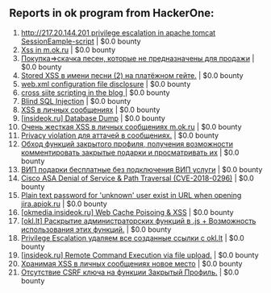 ## Reports in ok program from HackerOne:
1. [http://217.20.144.201 privilege escalation in apache tomcat SessionEample-script](https://hackerone.com/reports/77679) | $0.0 bounty
2. [Xss in m.ok.ru](https://hackerone.com/reports/137126) | $0.0 bounty
3. [Покупка=>скачка песен, которые не предназначены для продажи](https://hackerone.com/reports/78253) | $0.0 bounty
4. [Stored XSS в имени песни (2) на платёжном гейте.](https://hackerone.com/reports/78260) | $0.0 bounty
5. [web.xml configuration file disclosure](https://hackerone.com/reports/173972) | $0.0 bounty
6. [cross siite scripting in the blog ](https://hackerone.com/reports/77904) | $0.0 bounty
7. [Blind SQL Injection](https://hackerone.com/reports/221757) | $0.0 bounty
8. [XSS в личных сообщениях](https://hackerone.com/reports/293105) | $0.0 bounty
9. [[insideok.ru] Database Dump](https://hackerone.com/reports/197789) | $0.0 bounty
10. [Очень жесткая XSS в личных сообщениях m.ok.ru](https://hackerone.com/reports/302253) | $0.0 bounty
11. [Privacy violation для аттачей в сообщениях.](https://hackerone.com/reports/377115) | $0.0 bounty
12. [Обход функций закрытого профиля, получения возможности комментировать закрытые подарки и просматривать их](https://hackerone.com/reports/305915) | $0.0 bounty
13. [ВИП подарки бесплатные без подключения ВИП услуги](https://hackerone.com/reports/217679) | $0.0 bounty
14. [Cisco ASA Denial of Service & Path Traversal (CVE-2018-0296)](https://hackerone.com/reports/378698) | $0.0 bounty
15. [Plain text password for 'unknown' user exist in URL when opening jira.apiok.ru](https://hackerone.com/reports/602596) | $0.0 bounty
16. [[okmedia.insideok.ru] Web Cache Poisoing & XSS](https://hackerone.com/reports/550266) | $0.0 bounty
17. [[okl.lt] Раскрытие администраторских функций в .js + Возможность использования этих функций.](https://hackerone.com/reports/547145) | $0.0 bounty
18. [Privilege Escalation удаляем все созданные ссылки с okl.lt](https://hackerone.com/reports/478621) | $0.0 bounty
19. [[insideok.ru] Remote Command Execution via file upload.](https://hackerone.com/reports/666716) | $0.0 bounty
20. [Хранимая XSS в личных сообщениях новое место](https://hackerone.com/reports/310339) | $0.0 bounty
21. [Отсутствие CSRF ключа на функции Закрытый Профиль.](https://hackerone.com/reports/448928) | $0.0 bounty